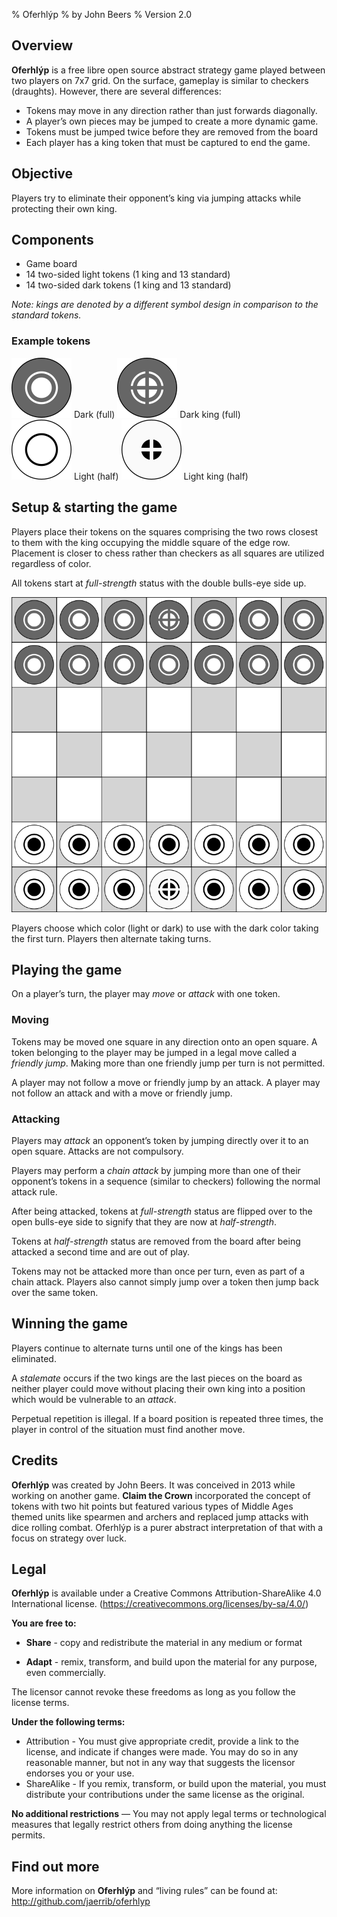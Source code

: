 % Oferhlýp
% by John Beers
% Version 2.0

## Overview
**Oferhlýp** is a free libre open source abstract strategy game played between two players on 7x7 grid. On the surface, gameplay is similar to checkers (draughts). However, there are several differences:

- Tokens may move in any direction rather than just forwards diagonally.
- A player’s own pieces may be jumped to create a more dynamic game.
- Tokens must be jumped twice before they are removed from the board
- Each player has a king token that must be captured to end the  game.

## Objective
Players try to eliminate their opponent’s king via jumping attacks while protecting their own king.

## Components
- Game board
- 14 two-sided light tokens (1 king and 13 standard)
- 14 two-sided dark tokens (1 king and 13 standard)

*Note: kings are denoted by a different symbol design in comparison to the standard tokens.*

### Example tokens
![Dark standard (full-strength)](../assets/png/token-dark-full.png) Dark (full)  ![Dark king (full-strength)](../assets/png/token-dark-king-full.png) Dark king (full)  
![Light standard (half-strength)](../assets/png/token-light-half.png) Light (half)  ![Light king (half-strength)](../assets/png/token-light-king-half.png) Light king (half)


## Setup & starting the game
Players place their tokens on the squares comprising the two rows closest to them with the king occupying the middle square of the edge row. Placement is closer to chess rather than checkers as all squares are utilized regardless of color. 

All tokens start at *full-strength* status with the double bulls-eye side up.

![Initial setup](../assets/png/setup_image.png)

Players choose which color (light or dark) to use with the dark color taking the first turn. Players then alternate taking turns.

## Playing the game
On a player’s turn, the player may *move* or *attack* with one token. 

### Moving
Tokens may be moved one square in any direction onto an open square.
A token belonging to the player may be jumped in a legal move called a *friendly jump*. Making more than one friendly jump per turn is not permitted.

A player may not follow a move or friendly jump by an attack. A player may not follow an attack and with a move or friendly jump.

### Attacking
Players may *attack* an opponent’s token by jumping directly over it to an open square. Attacks are not compulsory.

Players may perform a *chain attack* by jumping more than one of their opponent’s tokens in a sequence (similar to checkers) following the normal attack rule.

After being attacked, tokens at *full-strength* status are flipped over to the open bulls-eye side to signify that they are now at *half-strength*.

Tokens at *half-strength* status are removed from the board after being attacked a second time and are out of play.

Tokens may not be attacked more than once per turn, even as part of a chain attack. Players also cannot simply jump over a token then jump back over the same token.

## Winning the game
Players continue to alternate turns until one of the kings has been eliminated.

A *stalemate* occurs if the two kings are the last pieces on the board as neither player could move without placing their own king into a position which would be vulnerable to an *attack*.

Perpetual repetition is illegal. If a board position is repeated three times, the player in control of the situation must find another move.

## Credits
**Oferhlýp** was created by John Beers. It was conceived in 2013 while working on another game. **Claim the Crown** incorporated the concept of tokens with two hit points but featured various types of Middle Ages themed units like spearmen and archers and replaced jump attacks with dice rolling combat. Oferhlýp is a purer abstract interpretation of that with a focus on strategy over luck.

## Legal
**Oferhlýp** is available under a Creative Commons Attribution-ShareAlike 4.0 International license. (https://creativecommons.org/licenses/by-sa/4.0/)

**You are free to:**

- **Share** - copy and redistribute the material in any medium or format

- **Adapt** - remix, transform, and build upon the material for any purpose, even commercially.

The licensor cannot revoke these freedoms as long as you follow the license terms.

**Under the following terms:**

- Attribution - You must give appropriate credit, provide a link to the license, and indicate if changes were made. You may do so in any reasonable manner, but not in any way that suggests the licensor endorses you or your use.
- ShareAlike - If you remix, transform, or build upon the material, you must distribute your contributions under the same license as the original.

**No additional restrictions** — You may not apply legal terms or technological measures that legally restrict others from doing anything the license permits.

## Find out more

More information on **Oferhlýp** and “living rules” can be found at:
http://github.com/jaerrib/oferhlyp